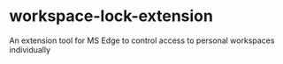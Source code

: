 # workspace-lock-extension
An extension tool for MS Edge to control access to personal workspaces individually
